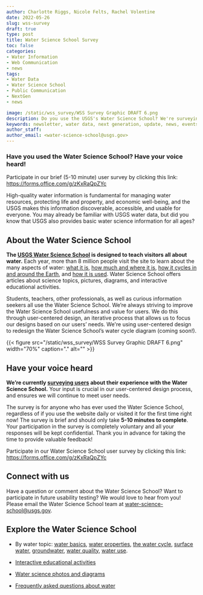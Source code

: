 ```yaml
---
author: Charlotte Riggs, Nicole Felts, Rachel Volentine
date: 2022-05-26
slug: wss-survey
draft: true
type: post
title: Water Science School Survey
toc: false
categories: 
- Water Information
- Web Communication
- news
tags:
- Water Data
- Water Science School
- Public Communication
- NextGen
- news

image: /static/wss_survey/WSS Survey Graphic DRAFT 6.png
description: Do you use the USGS's Water Science School? We're surveying current users about their experience. Have your voice heard! Your feedback ensures we will continue to meet user needs.
keywords: newsletter, water data, next generation, update, news, events
author_staff: 
author_email: <water-science-school@usgs.gov>
---
```


<div
  class="usa-summary-box"
  role="region"
  aria-labelledby="summary-box-key-information"
>
  <div class="usa-summary-box__body">
    <h3 class="usa-summary-box__heading" id="summary-box-key-information">
      Have you used the Water Science School? Have your voice heard!
    </h3>
    <div class="usa-summary-box__text">

Participate in our brief (5-10 minute) user survey by clicking this link: https://forms.office.com/g/zKxRaQpZYc 
</div>
</div>
</div>
 

High-quality water information is fundamental for managing water resources, protecting life and property, and economic well-being, and the USGS makes this information discoverable, accessible, and usable for everyone. You may already be familiar with USGS water data, but did you know that USGS also provides basic water science information for all ages? 

## About the Water Science School

<b>The [USGS Water Science School](https://www.usgs.gov/wss) is designed to teach visitors all about water.</b> Each year, more than 8 million people visit the site to learn about the many aspects of water: [what it is](https://www.usgs.gov/special-topics/water-science-school/science/facts-about-water), [how much and where it is](https://www.usgs.gov/special-topics/water-science-school/science/how-much-water-there-earth), [how it cycles in and around the Earth](https://www.usgs.gov/special-topics/water-science-school/science/fundamentals-water-cycle), and [how it is used](https://www.usgs.gov/special-topics/water-science-school/science/water-use-information-topic). Water Science School offers articles about science topics, pictures, diagrams, and interactive educational activities. 

Students, teachers, other professionals, as well as curious information seekers all use the Water Science School. We’re always striving to improve the Water Science School usefulness and value for users. We do this through user-centered design, an iterative process that allows us to focus our designs based on our users’ needs. We're using user-centered design to redesign the Water Science School’s water cycle diagram (coming soon!).

<div class="grid-row">
{{< figure src="/static/wss_survey/WSS Survey Graphic DRAFT 6.png" width="70%" caption="." alt="" >}}
</div>

## Have your voice heard 
<b>We’re currently [surveying users](https://forms.office.com/g/zKxRaQpZYc) about their experience with the Water Science School.</b> Your input is crucial in our user-centered design process, and ensures we will continue to meet user needs.  

The survey is for anyone who has ever used the Water Science School, regardless of if you use the website daily or visited it for the first time right now! The survey is brief and should only take <b>5-10 minutes to complete</b>. Your participation in the survey is completely voluntary and all your responses will be kept confidential. Thank you in advance for taking the time to provide valuable feedback!  

Participate in our Water Science School user survey by clicking this link: https://forms.office.com/g/zKxRaQpZYc 

 
## Connect with us 

Have a question or comment about the Water Science School? Want to participate in future usability testing? We would love to hear from you! Please email the Water Science School team at water-science-school@usgs.gov.   

## Explore the Water Science School 

- By water topic: [water basics](https://www.usgs.gov/special-topics/water-science-school/science/water-basics-information-topic), [water properties](https://www.usgs.gov/special-topics/water-science-school/science/water-properties-information-topic), [the water cycle](https://www.usgs.gov/special-topics/water-science-school/science/water-cycle), [surface water](https://www.usgs.gov/special-topics/water-science-school/science/surface-water-information-topic), [groundwater](https://www.usgs.gov/special-topics/water-science-school/science/groundwater-information-topic), [water quality](https://www.usgs.gov/special-topics/water-science-school/science/water-quality-information-topic), [water use](https://www.usgs.gov/special-topics/water-science-school/science/water-use-information-topic). 

- [Interactive educational activities](https://www.usgs.gov/special-topics/water-science-school/water-science-activity-center)

- [Water science photos and diagrams](https://www.usgs.gov/special-topics/water-science-school/multimedia/images)

- [Frequently asked questions about water](https://www.usgs.gov/special-topics/water-science-school/science/faqs)